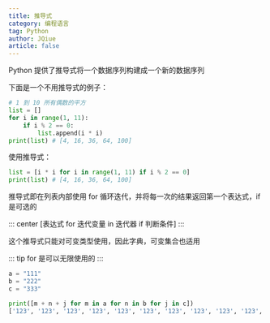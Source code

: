 ```yaml
---
title: 推导式
category: 编程语言
tag: Python
author: JQiue
article: false
---
```


Python 提供了推导式将一个数据序列构建成一个新的数据序列

下面是一个不用推导式的例子：

```python
# 1 到 10 所有偶数的平方
list = []
for i in range(1, 11):
    if i % 2 == 0:
        list.append(i * i)
print(list) # [4, 16, 36, 64, 100]
```

使用推导式：

```python
list = [i * i for i in range(1, 11) if i % 2 == 0]
print(list) # [4, 16, 36, 64, 100]
```

推导式即在列表内部使用 for 循环迭代，并将每一次的结果返回第一个表达式，if 是可选的

::: center
[表达式 for 迭代变量 in 迭代器 if 判断条件]
:::

这个推导式只能对可变类型使用，因此字典，可变集合也适用

::: tip
for 是可以无限使用的
:::

```python
a = "111"
b = "222"
c = "333"

print([m + n + j for m in a for n in b for j in c])
['123', '123', '123', '123', '123', '123', '123', '123', '123', '123', '123', '123', '123', '123', '123', '123', '123', '123', '123', '123', '123', '123', '123', '123', '123', '123', '123'] 
```
